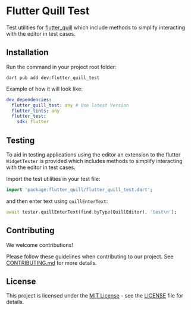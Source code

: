 # Flutter Quill Test

Test utilities for [flutter_quill](https://pub.dev/packages/flutter_quill)
which include methods to simplify interacting with the editor in test cases.

## Installation

Run the command in your project root folder:
```
dart pub add dev:flutter_quill_test
```

Example of how it will look like:

```yaml
dev_dependencies:
  flutter_quill_test: any # Use latest Version
  flutter_lints: any
  flutter_test:
    sdk: flutter
```

## Testing
To aid in testing applications using the editor an extension to the flutter `WidgetTester` is provided which includes methods to simplify interacting with the editor in test cases.

Import the test utilities in your test file:

```dart
import 'package:flutter_quill/flutter_quill_test.dart';
```

and then enter text using `quillEnterText`:

```dart
await tester.quillEnterText(find.byType(QuillEditor), 'test\n');
```

## Contributing

We welcome contributions!

Please follow these guidelines when contributing to our project. See [CONTRIBUTING.md](../CONTRIBUTING.md) for more details.

## License

This project is licensed under the [MIT License](LICENSE) - see the [LICENSE](LICENSE) file for details.